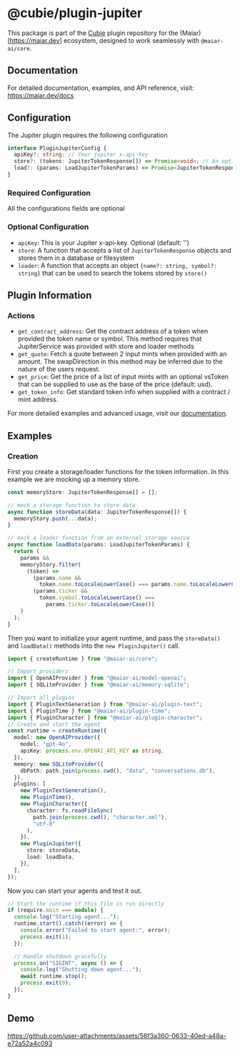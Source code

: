 # @cubie/plugin-jupiter

This package is part of the [Cubie](https://cubie.fun) plugin repository for the (Maiar)[https://maiar.dev] ecosystem, designed to work seamlessly with `@maiar-ai/core`.

## Documentation

For detailed documentation, examples, and API reference, visit:
https://maiar.dev/docs

## Configuration

The Jupiter plugin requires the following configuration

```typescript
interface PluginJupiterConfig {
  apiKey?: string; // Your jupiter x-api-key
  store?: (tokens: JupiterTokenResponse[]) => Promise<void>; // An optional method for storing the remote token list to a internal database/store
  load?: (params: LoadJupiterTokenParams) => Promise<JupiterTokenResponse[]>; // An optional method to load and search the synced token list by token name and symbol
}
```

### Required Configuration

All the configurations fields are optional

### Optional Configuration

- `apiKey`: This is your Jupiter x-api-key. Optional (default: '')
- `store`: A function that accepts a list of `JupiterTokenResponse` objects and stores them in a database or filesystem
- `loader`: A function that accepts an object `{name?: string, symbol?: string}` that can be used to search the tokens stored by `store()`

## Plugin Information

### Actions

- `get_contract_address`: Get the contract address of a token when provided the token name or symbol. This method requires that JupiterService was provided with store and loader methods
- `get_quote`: Fetch a quote between 2 input mints when provided with an amount. The swapDirection in this method may be inferred due to the nature of the users request.
- `get_price`: Get the price of a list of input mints with an optional vsToken that can be supplied to use as the base of the price (default: usd).
- `get_token_info`: Get standard token info when supplied with a contract / mint address.

For more detailed examples and advanced usage, visit our [documentation](https://maiar.dev/docs).

## Examples

### Creation

First you create a storage/loader functions for the token information. In this example we are mocking up a memory store.

```typescript
const memoryStore: JupiterTokenResponse[] = [];

// mock a storage function to store data
async function storeData(data: JupiterTokenResponse[]) {
  memoryStory.push(...data);
}

// mock a loader function from an external storage source
async function loadData(params: LoadJupiterTokenParams) {
  return (
    params &&
    memoryStory.filter(
      (token) =>
        (params.name &&
          token.name.toLocaleLowerCase() === params.name.toLocaleLowerCase()) ||
        (params.ticker &&
          token.symbol.toLocaleLowerCase() ===
            params.ticker.toLocaleLowerCase())
    )
  );
}
```

Then you want to initialize your agent runtime, and pass the `storeData()` and `loadData()` methods into the `new PluginJupiter()` call.

```typescript
import { createRuntime } from "@maiar-ai/core";

// Import providers
import { OpenAIProvider } from "@maiar-ai/model-openai";
import { SQLiteProvider } from "@maiar-ai/memory-sqlite";

// Import all plugins
import { PluginTextGeneration } from "@maiar-ai/plugin-text";
import { PluginTime } from "@maiar-ai/plugin-time";
import { PluginCharacter } from "@maiar-ai/plugin-character";
// Create and start the agent
const runtime = createRuntime({
  model: new OpenAIProvider({
    model: "gpt-4o",
    apiKey: process.env.OPENAI_API_KEY as string,
  }),
  memory: new SQLiteProvider({
    dbPath: path.join(process.cwd(), "data", "conversations.db"),
  }),
  plugins: [
    new PluginTextGeneration(),
    new PluginTime(),
    new PluginCharacter({
      character: fs.readFileSync(
        path.join(process.cwd(), "character.xml"),
        "utf-8"
      ),
    }),
    new PluginJupiter({
      store: storeData,
      load: loadData,
    }),
  ],
});
```

Now you can start your agents and test it out.

```typescript
// Start the runtime if this file is run directly
if (require.main === module) {
  console.log("Starting agent...");
  runtime.start().catch((error) => {
    console.error("Failed to start agent:", error);
    process.exit(1);
  });

  // Handle shutdown gracefully
  process.on("SIGINT", async () => {
    console.log("Shutting down agent...");
    await runtime.stop();
    process.exit(0);
  });
}
```

## Demo

https://github.com/user-attachments/assets/56f3a360-0633-40ed-a48a-e72a52a4c093
